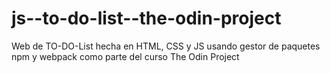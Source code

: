 # js--to-do-list--the-odin-project
Web de TO-DO-List hecha en HTML, CSS y JS usando gestor de paquetes npm y webpack como parte del curso The Odin Project

